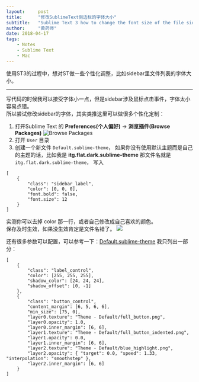 ```yaml
---
layout:     post
title:      "修改SublimeText侧边栏的字体大小"
subtitle:   "Sublime Text 3 how to change the font size of the file sidebar?"
author:     "黄药师"
date: 2018-04-17
tags:
    - Notes
    - Sublime Text
    - Mac
---
```


使用ST3的过程中，想对ST做一些个性化调整，比如sidebar里文件列表的字体大小。

---

写代码的时候我可以接受字体小一点，但是sidebar涉及鼠标点击事件，字体太小容易点错。  
所以尝试修改sidebar的字体，其实类推这里可以做很多个性化定制：

1. 打开Sublime Text 的 **Preferences(个人偏好)** -> **浏览插件(Browse Packages)**
![Browse Packages](https://ws3.sinaimg.cn/large/006tKfTcgy1fqhbg3sbt4j30qq0iyn39.jpg)
2. 打开 `User` 目录
3. 创建一个新文件 `Default.sublime-theme`， 如果你没有使用默认主题而是自己的主题的话，比如我是 **itg.flat.dark.sublime-theme** 那文件名就是 `itg.flat.dark.sublime-theme`， 写入
```
[
    {
        "class": "sidebar_label",
        "color": [0, 0, 0],
        "font.bold": false,
        "font.size": 12
    }
]
```
实测你可以去掉 color 那一行，或者自己修改成自己喜欢的颜色。  
保存及时生效，如果没生效肯定是文件名错了。
![](https://ws3.sinaimg.cn/large/006tKfTcgy1fqhbnibm3tj31760xegqy.jpg)

还有很多参数可以配置，可以参考一下：[Default.sublime-theme](https://gist.github.com/oiahoon/6b6a0a715ccb8f0f9c40ef9e6fb9d6db)
我只列出一部分：
```
[
    {
        "class": "label_control",
        "color": [255, 255, 255],
        "shadow_color": [24, 24, 24],
        "shadow_offset": [0, -1]
    },
    {
        "class": "button_control",
        "content_margin": [6, 5, 6, 6],
        "min_size": [75, 0],
        "layer0.texture": "Theme - Default/full_button.png",
        "layer0.opacity": 1.0,
        "layer0.inner_margin": [6, 6],
        "layer1.texture": "Theme - Default/full_button_indented.png",
        "layer1.opacity": 0.0,
        "layer1.inner_margin": [6, 6],
        "layer2.texture": "Theme - Default/blue_highlight.png",
        "layer2.opacity": { "target": 0.0, "speed": 1.33, "interpolation": "smoothstep" },
        "layer2.inner_margin": [6, 6]
    }
]
```
